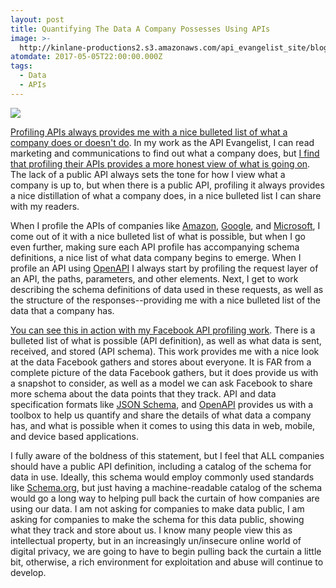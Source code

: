 ```yaml
---
layout: post
title: Quantifying The Data A Company Possesses Using APIs
image: >-
  http://kinlane-productions2.s3.amazonaws.com/api_evangelist_site/blog/facebook_schema_feed_files.png
atomdate: 2017-05-05T22:00:00.000Z
tags:
  - Data
  - APIs
---
```

[![](http://kinlane-productions2.s3.amazonaws.com/api_evangelist_site/blog/facebook_schema_feed_files.png)](http://facebook.stack.network/)

[Profiling APIs always provides me with a nice bulleted list of what a company does or doesn't do](http://facebook.stack.network). In my work as the API Evangelist, I can read marketing and communications to find out what a company does, but [I find that profiling their APIs provides a more honest view of what is going on](http://apievangelist.com/2016/10/03/apis-can-give-an-honest-view-of-what-a-company-does/). The lack of a public API always sets the tone for how I view what a company is up to, but when there is a public API, profiling it always provides a nice distillation of what a company does, in a nice bulleted list I can share with my readers.

When I profile the APIs of companies like [Amazon](http://amazon.web.services.stack.network/), [Google](http://google.stack.network/), and [Microsoft](http://microsoft.stack.network/), I come out of it with a nice bulleted list of what is possible, but when I go even further, making sure each API profile has accompanying schema definitions, a nice list of what data company begins to emerge. When I profile an API using [OpenAPI](http://openapis.org) I always start by profiling the request layer of an API, the paths, parameters, and other elements. Next, I get to work describing the schema definitions of data used in these requests, as well as the structure of the responses--providing me with a nice bulleted list of the data that a company has. 

[You can see this in action with my Facebook API profiling work](http://facebook.stack.network/). There is a bulleted list of what is possible (API definition), as well as what data is sent, received, and stored (API schema). This work provides me with a nice look at the data Facebook gathers and stores about everyone. It is FAR from a complete picture of the data Facebook gathers, but it does provide us with a snapshot to consider, as well as a model we can ask Facebook to share more schema about the data points that they track. API and data specification formats like [JSON Schema](http://json-schema.org/), and [OpenAPI](http://openapis.org) provides us with a toolbox to help us quantify and share the details of what data a company has, and what is possible when it comes to using this data in web, mobile, and device based applications.

I fully aware of the boldness of this statement, but I feel that ALL companies should have a public API definition, including a catalog of the schema for data in use. Ideally, this schema would employ commonly used standards like [Schema.org](http://schema.org), but just having a machine-readable catalog of the schema would go a long way to helping pull back the curtain of how companies are using our data. I am not asking for companies to make data public, I am asking for companies to make the schema for this data public, showing what they track and store about us. I know many people view this as intellectual property, but in an increasingly un/insecure online world of digital privacy, we are going to have to begin pulling back the curtain a little bit, otherwise, a rich environment for exploitation and abuse will continue to develop.